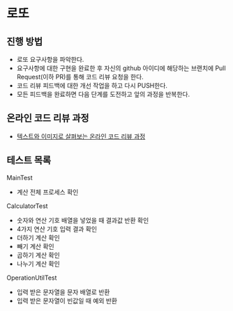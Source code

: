 # 로또
## 진행 방법
* 로또 요구사항을 파악한다.
* 요구사항에 대한 구현을 완료한 후 자신의 github 아이디에 해당하는 브랜치에 Pull Request(이하 PR)를 통해 코드 리뷰 요청을 한다.
* 코드 리뷰 피드백에 대한 개선 작업을 하고 다시 PUSH한다.
* 모든 피드백을 완료하면 다음 단계를 도전하고 앞의 과정을 반복한다.

## 온라인 코드 리뷰 과정
* [텍스트와 이미지로 살펴보는 온라인 코드 리뷰 과정](https://github.com/next-step/nextstep-docs/tree/master/codereview)

## 테스트 목록
MainTest
* 계산 전체 프로세스 확인

CalculatorTest
* 숫자와 연산 기호 배열을 넣었을 때 결과값 반환 확인
* 4가지 연산 기호 입력 결과 확인
* 더하기 계산 확인
* 빼기 계산 확인
* 곱하기 계산 확인
* 나누기 계산 확인

OperationUtilTest
* 입력 받은 문자열을 문자 배열로 반환
* 입력 받은 문자열이 빈값일 때 예외 반환